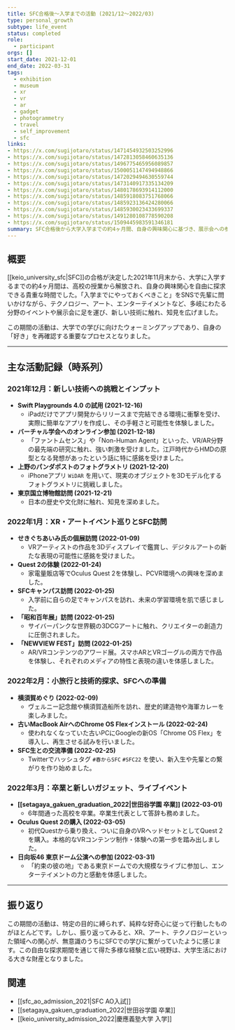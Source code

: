 ```yaml
---
title: SFC合格後〜入学までの活動 (2021/12〜2022/03)
type: personal_growth
subtype: life_event
status: completed
role:
  - participant
orgs: []
start_date: 2021-12-01
end_date: 2022-03-31
tags:
  - exhibition
  - museum
  - xr
  - vr
  - ar
  - gadget
  - photogrammetry
  - travel
  - self_improvement
  - sfc
links:
- https://x.com/sugijotaro/status/1471454932503252996
- https://x.com/sugijotaro/status/1472813058460635136
- https://x.com/sugijotaro/status/1496775465956089857
- https://x.com/sugijotaro/status/1500051147494948866
- https://x.com/sugijotaro/status/1472029494630559744
- https://x.com/sugijotaro/status/1473140917335134209
- https://x.com/sugijotaro/status/1480178693914112000
- https://x.com/sugijotaro/status/1485918083751768066
- https://x.com/sugijotaro/status/1485923136424280066
- https://x.com/sugijotaro/status/1485930023433699337
- https://x.com/sugijotaro/status/1491280108778590208
- https://x.com/sugijotaro/status/1509445983591346181
summary: SFC合格後から大学入学までの約4ヶ月間、自身の興味関心に基づき、展示会への参加、ガジェットの試用、旅行、技術習得など多岐にわたる活動を行った記録。
---
```


## 概要

[[keio_university_sfc|SFC]]の合格が決定した2021年11月末から、大学に入学するまでの約4ヶ月間は、高校の授業から解放され、自身の興味関心を自由に探求できる貴重な時間でした。「入学までにやっておくべきこと」をSNSで先輩に問いかけながら、テクノロジー、アート、エンターテイメントなど、多岐にわたる分野のイベントや展示会に足を運び、新しい技術に触れ、知見を広げました。

この期間の活動は、大学での学びに向けたウォーミングアップであり、自身の「好き」を再確認する重要なプロセスとなりました。

***

## 主な活動記録（時系列）

### 2021年12月：新しい技術への挑戦とインプット
- **Swift Playgrounds 4.0 の試用 (2021-12-16)**
  - iPadだけでアプリ開発からリリースまで完結できる環境に衝撃を受け、実際に簡単なアプリを作成し、その手軽さと可能性を体験しました。
- **バーチャル学会へのオンライン参加 (2021-12-18)**
  - 「ファントムセンス」や「Non-Human Agent」といった、VR/AR分野の最先端の研究に触れ、強い刺激を受けました。江戸時代からHMDの原型となる発想があったという話に特に感銘を受けました。
- **上野のパンダポストのフォトグラメトリ (2021-12-20)**
  - iPhoneアプリ `WiDAR` を用いて、現実のオブジェクトを3Dモデル化するフォトグラメトリに挑戦しました。
- **東京国立博物館訪問 (2021-12-21)**
  - 日本の歴史や文化財に触れ、知見を深めました。

### 2022年1月：XR・アートイベント巡りとSFC訪問
- **せきぐちあいみ氏の個展訪問 (2022-01-09)**
  - VRアーティストの作品を3Dディスプレイで鑑賞し、デジタルアートの新たな表現の可能性に感銘を受けました。
- **Quest 2の体験 (2022-01-24)**
  - 家電量販店等でOculus Quest 2を体験し、PCVR環境への興味を深めました。
- **SFCキャンパス訪問 (2022-01-25)**
  - 入学前に自らの足でキャンパスを訪れ、未来の学習環境を肌で感じました。
- **「昭和百年展」訪問 (2022-01-25)**
  - サイバーパンクな世界観の3DCGアートに触れ、クリエイターの創造力に圧倒されました。
- **「NEWVIEW FEST」訪問 (2022-01-25)**
  - AR/VRコンテンツのアワード展。スマホARとVRゴーグルの両方で作品を体験し、それぞれのメディアの特性と表現の違いを体感しました。

### 2022年2月：小旅行と技術的探求、SFCへの準備
- **横須賀めぐり (2022-02-09)**
  - ヴェルニー記念館や横須賀造船所を訪れ、歴史的建造物や海軍カレーを楽しみました。
- **古いMacBook AirへのChrome OS Flexインストール (2022-02-24)**
  - 使われなくなっていた古いPCにGoogleの新OS「Chrome OS Flex」を導入し、再生させる試みを行いました。
- **SFC生との交流準備 (2022-02-25)**
  - Twitterでハッシュタグ `#春からSFC` `#SFC22` を使い、新入生や先輩との繋がりを作り始めました。

### 2022年3月：卒業と新しいガジェット、ライブイベント
- **[[setagaya_gakuen_graduation_2022|世田谷学園 卒業]] (2022-03-01)**
  - 6年間通った高校を卒業。卒業生代表として答辞も務めました。
- **Oculus Quest 2の購入 (2022-03-05)**
  - 初代Questから乗り換え、ついに自身のVRヘッドセットとしてQuest 2を購入。本格的なVRコンテンツ制作・体験への第一歩を踏み出しました。
- **日向坂46 東京ドーム公演への参加 (2022-03-31)**
  - 「約束の彼の地」である東京ドームでの大規模なライブに参加し、エンターテイメントの力と感動を体感しました。

***

## 振り返り
この期間の活動は、特定の目的に縛られず、純粋な好奇心に従って行動したものがほとんどです。しかし、振り返ってみると、XR、アート、テクノロジーといった領域への関心が、無意識のうちにSFCでの学びに繋がっていたように感じます。この自由な探求期間を通じて得た多様な経験と広い視野は、大学生活における大きな財産となりました。

## 関連
- [[sfc_ao_admission_2021|SFC AO入試]]
- [[setagaya_gakuen_graduation_2022|世田谷学園 卒業]]
- [[keio_university_admission_2022|慶應義塾大学 入学]]
